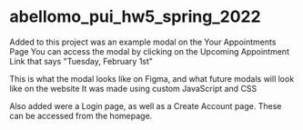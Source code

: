 # abellomo_pui_hw5_spring_2022

Added to this project was an example modal on the Your Appointments Page
You can access the modal by clicking on the Upcoming Appointment Link that says "Tuesday, February 1st"

This is what the modal looks like on Figma, and what future modals will look like on the website
It was made using custom JavaScript and CSS

Also added were a Login page, as well as a Create Account page.
These can be accessed from the homepage.